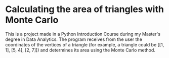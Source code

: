# Calculating the area of triangles with Monte Carlo
This is a project made in a Python Introduction Course during my Master's degree in Data Analytics.
The program receives from the user the coordinates of the vertices of a triangle (for example, a triangle could be [[1, 1], [5, 4], [2, 7]]) and determines its area using the Monte Carlo method.
